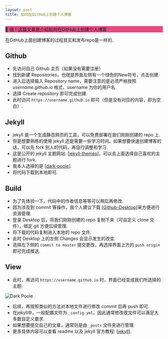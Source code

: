 ```yaml
---
layout: post
title: 如何在GitHub上创建个人博客
---
```


<dt style="background-color: #e64980;">
👋 嗨！这篇文章是介绍如何在GitHub上创建个人博客
</dt>



在GitHub上面创建博客的过程其实和发布repo是一样的.

## Github

- 先访问自己 Github 主页（如果没有需要注册）
- 找到新建 Repositories，也就是界面左侧有一个绿色的New符号，点击创建.
- 进入后选择输入 Repository name，需要注意的是必须严格按照 *username.github.io* 格式，username 为你的用户名.
- 选择 Create repository 即可完成创建.
- 此时访问 `https://username.github.io` 即可（但是没有对应的内容，即为空白）.

## Jekyll

- jekyll 是一个生成静态网页的工具，可以免费部署在我们刚刚创建的 repo 上.
- 但是想要熟练的使用 jekyll 还是需要一些学习时间。如果想要快速创建博客的话，可以先 fork 别人的代码，再自行调整和学习.
- 这是公开的 jekyll 主题网站: [[jekyll-themes](http://jekyllthemes.org/)]，可以去上面选择自己喜欢的主题进行 fork.
- 我本人选择的是 [[dark-poole](http://jekyllthemes.org/themes/dark-poole/)].
- 将代码下载到本地即可.

## Build

- 为了先体验一下，代码中的作者信息等等可以稍后再修改.
- 因为涉及到 commit 等操作，我个人建议下载 [[Github-Desktop](https://desktop.github.com/)]来方便进行资源管理.
- 登录 Desktop 后，将我们刚刚创建的 repo 复制下来（可自定义 clone 文件），绑定 git 方便后续管理.
- 将下载的代码复制进入本地的 repo 文件.
- 此时 Desktop 上的左侧 Changes 会显示发生的改变.
- 选择左下侧的 `commit to master` 提交更改，再选择界面上方的 `push origin` 即可完成推送.

## View
- 此时，再访问 `https://username.github.io` 时，界面已经变成我们所选择的主题.

![Dark Poole](https://user-images.githubusercontent.com/13270895/89133355-26b3af80-d4e9-11ea-81cd-eacaa9c78320.png)

- 后续，再按照类似的方法对本地文件进行修改 commit 后再 push 即可.
- 在jekyll中，一般配置文件为 `_config.yml`，因此通常修改改文件可以满足大多数自定义要求.
- 如果想要提交自己的文章，通常则是由 `_posts` 文件夹进行管理.
- 更多具体内容可以查看 readme 以及 jekyll 官方教程: [[jekyll](https://jekyllrb.com/)].